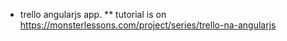 * trello angularjs app.
** tutorial is on https://monsterlessons.com/project/series/trello-na-angularjs
